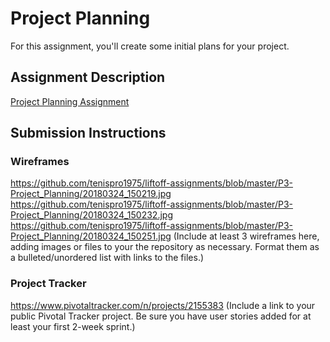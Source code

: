 # Project Planning
For this assignment, you'll create some initial plans for your project.

## Assignment Description
[Project Planning Assignment](https://education.launchcode.org/liftoff/assignments/planning/)

## Submission Instructions

### Wireframes
https://github.com/tenispro1975/liftoff-assignments/blob/master/P3-Project_Planning/20180324_150219.jpg
https://github.com/tenispro1975/liftoff-assignments/blob/master/P3-Project_Planning/20180324_150232.jpg
https://github.com/tenispro1975/liftoff-assignments/blob/master/P3-Project_Planning/20180324_150251.jpg
(Include at least 3 wireframes here, adding images or files to your the repository as necessary. Format them as a bulleted/unordered list with links to the files.)

### Project Tracker
https://www.pivotaltracker.com/n/projects/2155383
(Include a link to your public Pivotal Tracker project. Be sure you have user stories added for at least your first 2-week sprint.)
